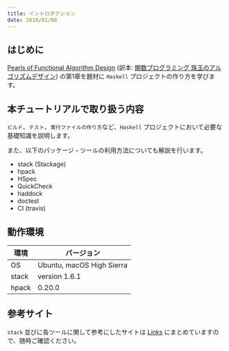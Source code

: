 ```yaml
---
title: イントロダクション
date: 2018/01/08
---
```


## はじめに

[Pearls of Functional Algorithm Design](https://www.amazon.co.jp/dp/0521513383) (訳本: [関数プログラミング 珠玉のアルゴリズムデザイン](https://www.amazon.co.jp/dp/4274050645)) の第1章を題材に `Haskell` プロジェクトの作り方を学びます。

## 本チュートリアルで取り扱う内容

`ビルド`、`テスト`、`実行ファイルの作り方`など、`Haskell` プロジェクトにおいて必要な基礎知識を説明します。

また、以下のパッケージ・ツールの利用方法についても解説を行います。

- stack (Stackage)
- hpack
- HSpec
- QuickCheck
- haddock
- doctest
- CI (travis)

## 動作環境

環境 | バージョン
-----|--------
OS | Ubuntu, macOS High Sierra
stack | version 1.6.1
hpack | 0.20.0

## 参考サイト

`stack` 並びに各ツールに関して参考にしたサイトは [Links](/stack/etc/links.html) にまとめていますので、随時ご確認ください。


